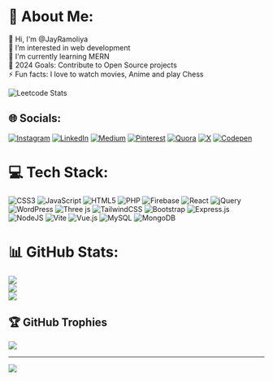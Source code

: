 # 💫 About Me:
👋 Hi, I'm @JayRamoliya<br>👀 I’m interested in web development<br>🌱 I'm currently learning MERN<br>🥅 2024 Goals: Contribute to Open Source projects<br>⚡ Fun facts: I love to watch movies, Anime and play Chess

![Leetcode Stats](https://leetcard.jacoblin.cool/ramoliyajay9?ext=heatmap)

## 🌐 Socials:
[![Instagram](https://img.shields.io/badge/Instagram-%23E4405F.svg?logo=Instagram&logoColor=white)](https://instagram.com/jay_ramoliya133) [![LinkedIn](https://img.shields.io/badge/LinkedIn-%230077B5.svg?logo=linkedin&logoColor=white)](https://linkedin.com/in/jayramoliya) [![Medium](https://img.shields.io/badge/Medium-12100E?logo=medium&logoColor=white)](https://medium.com/@ramoliyajay133) [![Pinterest](https://img.shields.io/badge/Pinterest-%23E60023.svg?logo=Pinterest&logoColor=white)](https://pinterest.com/ramoliyajay133) [![Quora](https://img.shields.io/badge/Quora-%23B92B27.svg?logo=Quora&logoColor=white)](https://quora.com/profile/Jay-Ramoliya-4) [![X](https://img.shields.io/badge/X-black.svg?logo=X&logoColor=white)](https://x.com/JayRamoliya133) [![Codepen](https://img.shields.io/badge/Codepen-000000?style=for-the-badge&logo=codepen&logoColor=white)](https://codepen.io/jayramoliya) 

# 💻 Tech Stack:
![CSS3](https://img.shields.io/badge/css3-%231572B6.svg?style=for-the-badge&logo=css3&logoColor=white) ![JavaScript](https://img.shields.io/badge/javascript-%23323330.svg?style=for-the-badge&logo=javascript&logoColor=%23F7DF1E) ![HTML5](https://img.shields.io/badge/html5-%23E34F26.svg?style=for-the-badge&logo=html5&logoColor=white) ![PHP](https://img.shields.io/badge/php-%23777BB4.svg?style=for-the-badge&logo=php&logoColor=white) ![Firebase](https://img.shields.io/badge/firebase-%23039BE5.svg?style=for-the-badge&logo=firebase) ![React](https://img.shields.io/badge/react-%2320232a.svg?style=for-the-badge&logo=react&logoColor=%2361DAFB) ![jQuery](https://img.shields.io/badge/jquery-%230769AD.svg?style=for-the-badge&logo=jquery&logoColor=white) ![WordPress](https://img.shields.io/badge/WordPress-%23117AC9.svg?style=for-the-badge&logo=WordPress&logoColor=white) ![Three js](https://img.shields.io/badge/threejs-black?style=for-the-badge&logo=three.js&logoColor=white) ![TailwindCSS](https://img.shields.io/badge/tailwindcss-%2338B2AC.svg?style=for-the-badge&logo=tailwind-css&logoColor=white) ![Bootstrap](https://img.shields.io/badge/bootstrap-%238511FA.svg?style=for-the-badge&logo=bootstrap&logoColor=white) ![Express.js](https://img.shields.io/badge/express.js-%23404d59.svg?style=for-the-badge&logo=express&logoColor=%2361DAFB) ![NodeJS](https://img.shields.io/badge/node.js-6DA55F?style=for-the-badge&logo=node.js&logoColor=white) ![Vite](https://img.shields.io/badge/vite-%23646CFF.svg?style=for-the-badge&logo=vite&logoColor=white) ![Vue.js](https://img.shields.io/badge/vue.js-%2335495e.svg?style=for-the-badge&logo=vuedotjs&logoColor=%234FC08D) ![MySQL](https://img.shields.io/badge/mysql-4479A1.svg?style=for-the-badge&logo=mysql&logoColor=white) ![MongoDB](https://img.shields.io/badge/MongoDB-%234ea94b.svg?style=for-the-badge&logo=mongodb&logoColor=white)
# 📊 GitHub Stats:
![](https://github-readme-stats.vercel.app/api?username=JayRamoliya&theme=react&hide_border=false&include_all_commits=false&count_private=false)<br/>
![](https://github-readme-streak-stats.herokuapp.com/?user=JayRamoliya&theme=react&hide_border=false)<br/>
![](https://github-readme-stats.vercel.app/api/top-langs/?username=JayRamoliya&theme=react&hide_border=false&include_all_commits=false&count_private=false&layout=compact)

## 🏆 GitHub Trophies
![](https://github-profile-trophy.vercel.app/?username=JayRamoliya&theme=react&no-frame=false&no-bg=true&margin-w=4)

---
[![](https://visitcount.itsvg.in/api?id=JayRamoliya&icon=1&color=0)](https://visitcount.itsvg.in)

<!-- Proudly created with GPRM ( https://gprm.itsvg.in ) -->
